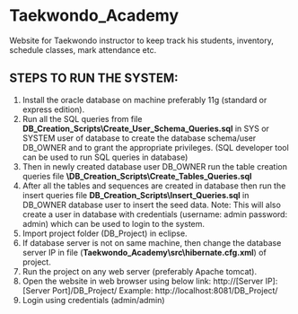 # Taekwondo_Academy
Website for Taekwondo instructor to keep track his students, inventory, schedule classes, mark attendance etc.

## STEPS TO RUN THE SYSTEM:
1. Install the oracle database on machine preferably 11g (standard or express edition).
2. Run all the SQL queries from file **DB_Creation_Scripts\Create_User_Schema_Queries.sql** in SYS or SYSTEM user of
database to create the database schema/user DB_OWNER and to grant the appropriate privileges. (SQL developer tool can be used to run SQL queries in database)
3. Then in newly created database user DB_OWNER run the table creation queries file **\DB_Creation_Scripts\Create_Tables_Queries.sql**
4. After all the tables and sequences are created in database then run the insert queries file **DB_Creation_Scripts\Insert_Queries.sql** in DB_OWNER database user to insert the seed data.
Note: This will also create a user in database with credentials (username: admin password: admin) which can be used to login to the system.
5. Import project folder (DB_Project) in eclipse.
6. If database server is not on same machine, then change the database server IP in file (**Taekwondo_Academy\src\hibernate.cfg.xml**) of project.
7. Run the project on any web server (preferably Apache tomcat).
8. Open the website in web browser using below link:
http://[Server IP]:[Server Port]/DB_Project/
Example: http://localhost:8081/DB_Project/
9. Login using credentials (admin/admin)
